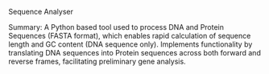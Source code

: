 Sequence Analyser 

Summary:
A Python based tool used to process DNA and Protein Sequences (FASTA format), which enables rapid calculation of sequence length and GC content (DNA sequence only). 
Implements functionality by translating DNA sequences into Protein sequences across both forward and reverse frames, facilitating preliminary gene analysis.

 
